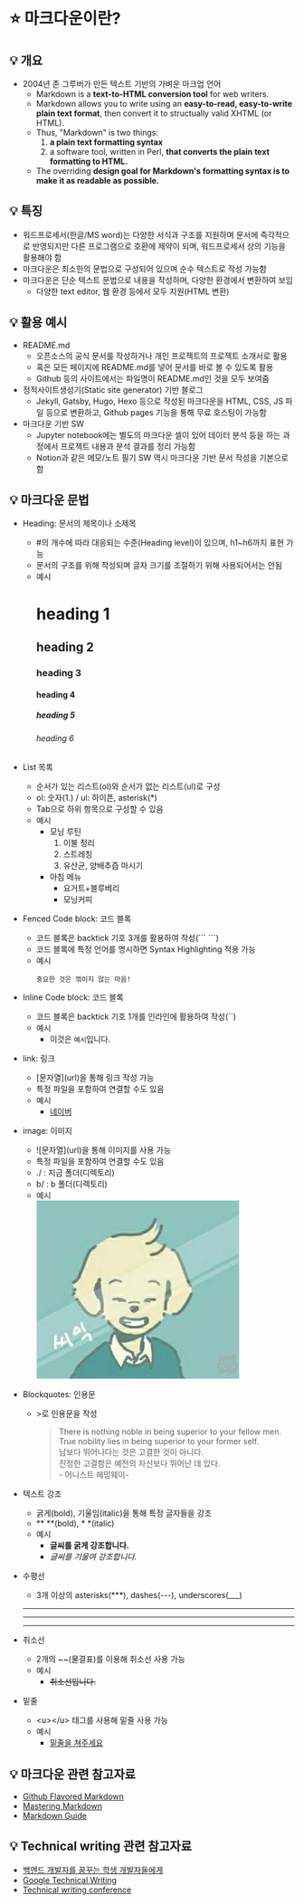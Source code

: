 # :star: 마크다운이란?

## :bulb: 개요

- 2004년 존 그루버가 만든 텍스트 기반의 가벼운 마크업 언어
  - Markdown is a **text-to-HTML conversion tool** for web writers.
  - Markdown allows you to write using an **easy-to-read, easy-to-write plain text format**, then convert it to structually valid XHTML (or HTML).
  - Thus, "Markdown" is two things:
    1. **a plain text formatting syntax**
    2. a software tool, written in Perl, **that converts the plain text formatting to HTML.**
  - The overriding **design goal for Markdown's formatting syntax is to make it as readable as possible.**

## :bulb: 특징

- 워드프로세서(한글/MS word)는 다양한 서식과 구조를 지원하며 문서에 즉각적으로 반영되지만 다른 프로그램으로 호환에 제약이 되며, 워드프로세서 상의 기능을 활용해야 함
- 마크다운은 최소한의 문법으로 구성되어 있으며 순수 텍스트로 작성 가능함
- 마크다운은 단순 텍스트 문법으로 내용을 작성하며, 다양한 환경에서 변환하여 보임
  - 다양한 text editor, 웹 환경 등에서 모두 지원(HTML 변환)

## :bulb: 활용 예시

- README.md
  - 오픈소스의 공식 문서를 작성하거나 개인 프로젝트의 프로젝트 소개서로 활용
  - 혹은 모든 페이지에 README.md를 넣어 문서를 바로 볼 수 있도록 활용
  - Github 등의 사이트에서는 파일명이 README.md인 것을 모두 보여줌
- 정적사이트생성기(Static site generator) 기반 블로그
  - Jekyll, Gatsby, Hugo, Hexo 등으로 작성된 마크다운을 HTML, CSS, JS 파일 등으로 변환하고, Github pages 기능을 통해 무료 호스팅이 가능함
- 마크다운 기반 SW
  - Jupyter notebook에는 별도의 마크다운 셀이 있어 데이터 분석 등을 하는 과정에서 프로젝트 내용과 분석 결과를 정리 가능함
  - Notion과 같은 메모/노트 필기 SW 역시 마크다운 기반 문서 작성을 기본으로 함

## :bulb: 마크다운 문법

- Heading: 문서의 제목이나 소제목
  - #의 개수에 따라 대응되는 수준(Heading level)이 있으며, h1~h6까지 표현 가능
  - 문서의 구조를 위해 작성되며 글자 크기를 조절하기 위해 사용되어서는 안됨
  - 예시
    # heading 1
    ## heading 2
    ### heading 3
    #### heading 4
    ##### heading 5
    ###### heading 6

- List 목록
  - 순서가 있는 리스트(ol)와 순서가 없는 리스트(ul)로 구성
  - ol: 숫자(1.) / ul: 하이픈, asterisk(\*)
  - Tab으로 하위 항목으로 구성할 수 있음
  - 예시
    - 모닝 루틴
      1. 이불 정리
      2. 스트레칭
      3. 유산균, 양배추즙 마시기
    - 아침 메뉴
      - 요거트+블루베리
      - 모닝커피

- Fenced Code block: 코드 블록
  - 코드 블록은 backtick 기호 3개를 활용하여 작성(\`\`\` \`\`\`)
  - 코드 블록에 특정 언어를 명시하면 Syntax Highlighting 적용 가능
  - 예시
    ```
    중요한 것은 꺾이지 않는 마음!
    ```

- Inline Code block: 코드 블록
  - 코드 블록은 backtick 기호 1개를 인라인에 활용하여 작성(\`\`)
  - 예시
    - 이것은 `예시`입니다.

- link: 링크
  - \[문자열](url)을 통해 링크 작성 가능
  - 특정 파일을 포함하여 연결할 수도 있음
  - 예시
    - [네이버](https://www.naver.com/)

- image: 이미지
  - \!\[문자열](url)을 통해 이미지를 사용 가능
  - 특정 파일을 포함하여 연결할 수도 있음
  - ./ : 지금 폴더(디렉토리)
  - b/ : b 폴더(디렉토리)
  - 예시  
    ![블랭키](./블랭키.png)

- Blockquotes: 인용문
  - \>로 인용문을 작성
    > There is nothing noble in being superior to your fellow men.  
    True nobility lies in being superior to your former self.  
    남보다 뛰어나다는 것은 고결한 것이 아니다.  
    진정한 고결함은 예전의 자신보다 뛰어난 데 있다.  
    \- 어니스트 헤밍웨이-

- 텍스트 강조
  - 굵게(bold), 기울임(italic)을 통해 특정 글자들을 강조
  - \*\* \*\*(bold), \* \*(italic)
  - 예시
    - **글씨를 굵게 강조합니다.**
    - *글씨를 기울여 강조합니다.*

- 수평선
  - 3개 이상의 asterisks(\*\*\*), dashes(---), underscores(\_\_\_)
  ***
  ---
  ___

- 취소선
  - 2개의 \~\~(물결표)를 이용해 취소선 사용 가능
  - 예시
    - ~~취소선입니다.~~

- 밑줄
  - \<u>\</u> 태그를 사용해 밑줄 사용 가능
  - 예시
    - <u>밑줄을 쳐주세요</u>

## :bulb: 마크다운 관련 참고자료
- [Github Flavored Markdown](https://github.github.com/gfm/)
- [Mastering Markdown](https://guides.github.com/features/mastering-markdown)
- [Markdown Guide](https://www.markdownguide.org)

## :bulb: Technical writing 관련 참고자료
- [백엔드 개발자를 꿈꾸는 학생 개발자들에게](https://d2.naver.com/news/3435170)
- [Google Technical Writing](https://developers.google.com/tech-writing)
- [Technical writing conference](https://engineering.linecorp.com/ko/blog/write-the-docs-prague-2018-recap/)